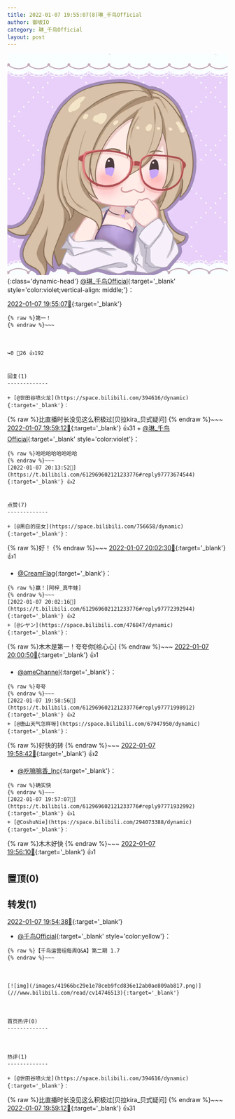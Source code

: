 ```yaml
---
title: 2022-01-07 19:55:07(8)琳_千鸟Official
author: 御坂IO
category: 琳_千鸟Official
layout: post
---
```


![img](/images/c0a88f85ebd0d056f37b114e0748e69556c8b488.jpg){:class='dynamic-head'}
[@琳_千鸟Official](https://space.bilibili.com/1620923329/dynamic){:target='_blank' style='color:violet;vertical-align: middle;'}：

[2022-01-07 19:55:07🔗](https://t.bilibili.com/612969602121233776){:target='_blank'}

~~~
{% raw %}第一！
{% endraw %}~~~



↪️0 💬26 👍192


回复(1)
-------------

+ [@世田谷喷火龙](https://space.bilibili.com/394616/dynamic){:target='_blank'}：
~~~
{% raw %}比直播时长没见这么积极过[贝拉kira_贝式疑问]
{% endraw %}~~~
[2022-01-07 19:59:12🔗](https://t.bilibili.com/612969602121233776#reply97772056880){:target='_blank'} 👍31
    + [@琳_千鸟Official](https://space.bilibili.com/1620923329/dynamic){:target='_blank' style='color:violet'}：
~~~
{% raw %}哈哈哈哈哈哈哈哈
{% endraw %}~~~
[2022-01-07 20:13:52🔗](https://t.bilibili.com/612969602121233776#reply97773674544){:target='_blank'} 👍2


点赞(7)
-------------

+ [@黑白的巫女](https://space.bilibili.com/756658/dynamic){:target='_blank'}：
~~~
{% raw %}好！
{% endraw %}~~~
[2022-01-07 20:02:30🔗](https://t.bilibili.com/612969602121233776#reply97772455216){:target='_blank'} 👍1
+ [@CreamFlag](https://space.bilibili.com/2838051/dynamic){:target='_blank'}：
~~~
{% raw %}赢！[阿梓_真牛蛙]
{% endraw %}~~~
[2022-01-07 20:02:16🔗](https://t.bilibili.com/612969602121233776#reply97772392944){:target='_blank'} 👍2
+ [@シヤン](https://space.bilibili.com/476847/dynamic){:target='_blank'}：
~~~
{% raw %}木木是第一！夸夸你[给心心]
{% endraw %}~~~
[2022-01-07 20:00:50🔗](https://t.bilibili.com/612969602121233776#reply97772337456){:target='_blank'} 👍1
+ [@ameChannel](https://space.bilibili.com/227184235/dynamic){:target='_blank'}：
~~~
{% raw %}夸夸
{% endraw %}~~~
[2022-01-07 19:58:56🔗](https://t.bilibili.com/612969602121233776#reply97771998912){:target='_blank'} 👍2
+ [@唐山天气怎样呀](https://space.bilibili.com/67947950/dynamic){:target='_blank'}：
~~~
{% raw %}好快的转
{% endraw %}~~~
[2022-01-07 19:58:42🔗](https://t.bilibili.com/612969602121233776#reply97772038400){:target='_blank'} 👍2
+ [@吃嘛嘛香_Inc](https://space.bilibili.com/1878085/dynamic){:target='_blank'}：
~~~
{% raw %}确实快
{% endraw %}~~~
[2022-01-07 19:57:07🔗](https://t.bilibili.com/612969602121233776#reply97771932992){:target='_blank'} 👍1
+ [@CoshuNie](https://space.bilibili.com/294073388/dynamic){:target='_blank'}：
~~~
{% raw %}木木好快
{% endraw %}~~~
[2022-01-07 19:56:10🔗](https://t.bilibili.com/612969602121233776#reply97771782096){:target='_blank'} 👍1


置顶(0)
-------------



转发(1)
-------------

[2022-01-07 19:54:38🔗](https://t.bilibili.com/612969477562986893){:target='_blank'}
+ [@千鸟Official](https://space.bilibili.com/553771121/dynamic){:target='_blank' style='color:yellow'}：
~~~
{% raw %}【千鸟运营组每周Q&A】第二期 1.7
{% endraw %}~~~



[![img](/images/41966bc29e1e78ceb9fcd836e12ab0ae809ab817.png)](///www.bilibili.com/read/cv14746513){:target='_blank'}



首页热评(0)
-------------



热评(1)
-------------

+ [@世田谷喷火龙](https://space.bilibili.com/394616/dynamic){:target='_blank'}：
~~~
{% raw %}比直播时长没见这么积极过[贝拉kira_贝式疑问]
{% endraw %}~~~
[2022-01-07 19:59:12🔗](https://t.bilibili.com/612969602121233776#reply97772056880){:target='_blank'} 👍31


